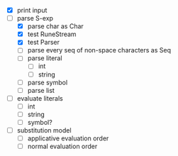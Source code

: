 * [x] print input
* [ ] parse S-exp
  * [x] parse char as Char
  * [x] test RuneStream
  * [x] test Parser
  * [ ] parse every seq of non-space characters as Seq
  * [ ] parse literal
    * [ ] int
    * [ ] string
  * [ ] parse symbol
  * [ ] parse list
* [ ] evaluate literals
  * [ ] int
  * [ ] string
  * [ ] symbol?
* [ ] substitution model
  * [ ] applicative evaluation order
  * [ ] normal evaluation order
